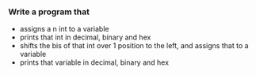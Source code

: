 ### Write a program that
* assigns a n int to a variable
* prints that int in decimal, binary and hex
* shifts the bis of that int over 1 position to the left, and assigns that to a variable
* prints that variable in decimal, binary and hex